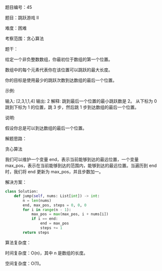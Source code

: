 题目编号：45

题目：跳跃游戏 II

难度：困难

考察范围：贪心算法

题干：

给定一个非负整数数组，你最初位于数组的第一个位置。

数组中的每个元素代表你在该位置可以跳跃的最大长度。

你的目标是使用最少的跳跃次数到达数组的最后一个位置。

示例:

输入: [2,3,1,1,4]
输出: 2
解释: 跳到最后一个位置的最小跳跃数是 2。
    从下标为 0 跳到下标为 1 的位置，跳 3 步，然后跳 1 步到达数组的最后一个位置。

说明:

假设你总是可以到达数组的最后一个位置。

解题思路：

贪心算法

我们可以维护一个变量 end，表示当前能够到达的最远位置，一个变量 max_pos，表示在当前能够到达的范围内，能够到达的最远位置。当遍历到 end 时，我们将 end 更新为 max_pos，并且步数加一。

解决方案：

```python
class Solution:
    def jump(self, nums: List[int]) -> int:
        n = len(nums)
        end, max_pos, steps = 0, 0, 0
        for i in range(n - 1):
            max_pos = max(max_pos, i + nums[i])
            if i == end:
                end = max_pos
                steps += 1
        return steps
```

算法复杂度：

时间复杂度：O(n)，其中 n 是数组的长度。

空间复杂度：O(1)。